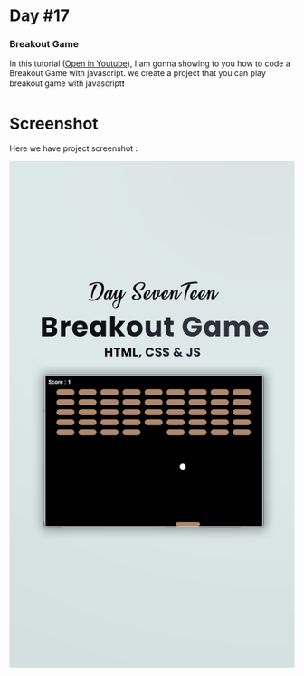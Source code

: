 # Day #17

### Breakout Game
In this tutorial ([Open in Youtube](https://youtu.be/Pp2Iga_E4yE)),  I am gonna showing to you how to code a Breakout Game with javascript. we create a project that you can play breakout game with javascript❗️

# Screenshot
Here we have project screenshot :

![screenshot](ScreenShot.png)